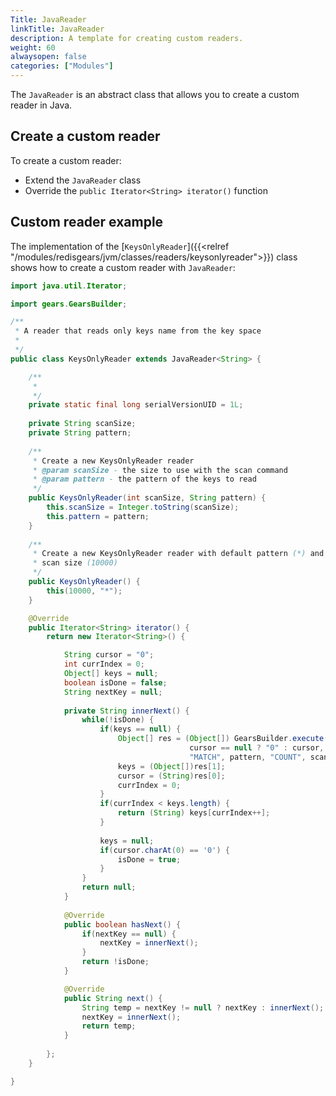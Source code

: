```yaml
---
Title: JavaReader
linkTitle: JavaReader
description: A template for creating custom readers.
weight: 60
alwaysopen: false
categories: ["Modules"]
---
```


The `JavaReader` is an abstract class that allows you to create a custom reader in Java.

## Create a custom reader

To create a custom reader:

- Extend the `JavaReader` class
- Override the `public Iterator<String> iterator()` function

## Custom reader example

The implementation of the [`KeysOnlyReader`]({{<relref "/modules/redisgears/jvm/classes/readers/keysonlyreader">}}) class shows how to create a custom reader with `JavaReader`:

```java
import java.util.Iterator;

import gears.GearsBuilder;

/**
 * A reader that reads only keys name from the key space
 *
 */
public class KeysOnlyReader extends JavaReader<String> {

	/**
	 * 
	 */
	private static final long serialVersionUID = 1L;
	
	private String scanSize;
	private String pattern;
	
	/**
	 * Create a new KeysOnlyReader reader
	 * @param scanSize - the size to use with the scan command
	 * @param pattern - the pattern of the keys to read
	 */
	public KeysOnlyReader(int scanSize, String pattern) {
		this.scanSize = Integer.toString(scanSize);
		this.pattern = pattern;
	}
	
	/**
	 * Create a new KeysOnlyReader reader with default pattern (*) and default
	 * scan size (10000)
	 */
	public KeysOnlyReader() {
		this(10000, "*");
	}

	@Override
	public Iterator<String> iterator() {
		return new Iterator<String>() {

			String cursor = "0";
			int currIndex = 0;
			Object[] keys = null;
			boolean isDone = false;
			String nextKey = null;
			
			private String innerNext() {
				while(!isDone) {
					if(keys == null) {
						Object[] res = (Object[]) GearsBuilder.execute("scan", 
										cursor == null ? "0" : cursor,
										"MATCH", pattern, "COUNT", scanSize);
						keys = (Object[])res[1];
						cursor = (String)res[0];
						currIndex = 0;
					}
					if(currIndex < keys.length) {
						return (String) keys[currIndex++];
					}
					
					keys = null;
					if(cursor.charAt(0) == '0') {
						isDone = true;
					}
				}
				return null;
			}
			
			@Override
			public boolean hasNext() {
				if(nextKey == null) {
					nextKey = innerNext();
				}
				return !isDone;
			}

			@Override
			public String next() {
				String temp = nextKey != null ? nextKey : innerNext();
				nextKey = innerNext();
				return temp;
			}
			
		};
	}

}
```